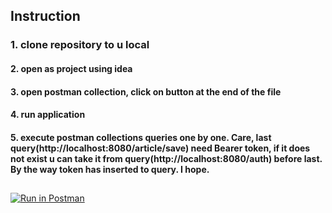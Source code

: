 ## Instruction
### 1. clone repository to u local
#### 2. open as project using idea
#### 3. open postman collection, click on button at the end of the file          
#### 4. run application
#### 5. execute postman collections queries one by one. Care, last query(http://localhost:8080/article/save) need Bearer token, if it does not exist u can take it from  query(http://localhost:8080/auth) before last. By the way token has inserted to query. I hope.
##
 [![Run in Postman](https://run.pstmn.io/button.svg)](https://app.getpostman.com/run-collection/8225abcc4b967fe3fd34)

